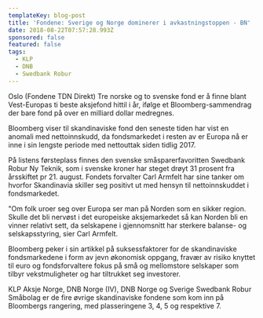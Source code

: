 ```yaml
---
templateKey: blog-post
title: 'Fondene: Sverige og Norge dominerer i avkastningstoppen - BN'
date: 2018-08-22T07:57:28.993Z
sponsored: false
featured: false
tags:
  - KLP
  - DNB
  - Swedbank Robur
---
```

Oslo (Fondene TDN Direkt) Tre norske og to svenske fond er å finne blant Vest-Europas ti beste aksjefond hittil i år, ifølge et Bloomberg-sammendrag der bare fond på over en milliard dollar medregnes.



Bloomberg viser til skandinaviske fond den seneste tiden har vist en anomali med nettoinnskudd, da fondsmarkedet i resten av er Europa nå er inne i sin lengste periode med nettouttak siden tidlig 2017.



På listens førsteplass finnes den svenske småsparerfavoritten Swedbank Robur Ny Teknik, som i svenske kroner har steget drøyt 31 prosent fra årsskiftet pr 21. august. Fondets forvalter Carl Armfelt har sine tanker om hvorfor Skandinavia skiller seg positivt ut med hensyn til nettoinnskuddet i fondsmarkedet.



"Om folk uroer seg over Europa ser man på Norden som en sikker region. Skulle det bli nervøst i det europeiske aksjemarkedet så kan Norden bli en vinner relativt sett, da selskapene i gjennomsnitt har sterkere balanse- og selskapsstyring, sier Carl Armfelt.



Bloomberg peker i sin artikkel på suksessfaktorer for de skandinaviske fondsmarkedene i form av jevn økonomisk oppgang, fravær av risiko knyttet til euro og fondsforvaltere fokus på små og mellomstore selskaper som tilbyr vekstmuligheter og har tiltrukket seg investorer.



KLP Aksje Norge, DNB Norge (IV), DNB Norge og Sverige Swedbank Robur Småbolag er de fire øvrige skandinaviske fondene som kom inn på Bloombergs rangering, med plasseringene 3, 4, 5 og respektive 7.
